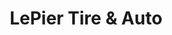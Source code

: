 ---
title: "LePier Tire & Auto"
url: /fosston/lepier-tire-and-auto-south-granum-avenue/
shop: car
---
